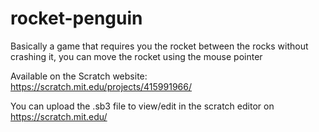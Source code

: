 # rocket-penguin
Basically a game that requires you the rocket between the rocks without crashing it, you can move the rocket using the mouse pointer

Available on the Scratch website: https://scratch.mit.edu/projects/415991966/



You can upload the .sb3 file to view/edit in the scratch editor on https://scratch.mit.edu/

